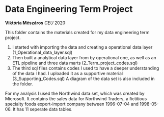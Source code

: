 # Data Engineering Term Project

**Viktória Mészáros**
*CEU*
2020

This folder contains the materials created for my data engineering term project. 

1. I started with importing the data and creating a operational data layer (1_Operational_data_layer.sql)
2. Then built a analytical data layer from by operational one, as well as an ETL pipeline and three data marts (2_Term_project_codes.sql)
3. The third sql files contains codes I used to have a deeper understanding of the data I had. I uploaded it as a supportive material (3_Supporting_Codes.sql)
A diagram of the data set is also included in the folder. 

For my analysis I used the Northwind data set, which was created by Microsoft. It contains the sales data for Northwind Traders, 
a fictitious specialty foods export-import company between 1996-07-04 and 1998-05-06. It has 11 seperate data tables. 

